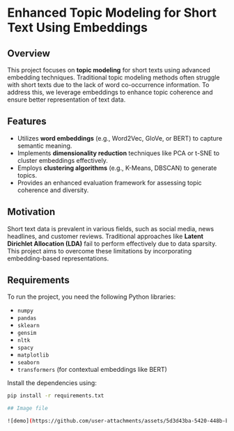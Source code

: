# Enhanced Topic Modeling for Short Text Using Embeddings

## Overview
This project focuses on **topic modeling** for short texts using advanced embedding techniques. Traditional topic modeling methods often struggle with short texts due to the lack of word co-occurrence information. To address this, we leverage embeddings to enhance topic coherence and ensure better representation of text data.

## Features
- Utilizes **word embeddings** (e.g., Word2Vec, GloVe, or BERT) to capture semantic meaning.
- Implements **dimensionality reduction** techniques like PCA or t-SNE to cluster embeddings effectively.
- Employs **clustering algorithms** (e.g., K-Means, DBSCAN) to generate topics.
- Provides an enhanced evaluation framework for assessing topic coherence and diversity.

## Motivation
Short text data is prevalent in various fields, such as social media, news headlines, and customer reviews. Traditional approaches like **Latent Dirichlet Allocation (LDA)** fail to perform effectively due to data sparsity. This project aims to overcome these limitations by incorporating embedding-based representations.

## Requirements
To run the project, you need the following Python libraries:

- `numpy`
- `pandas`
- `sklearn`
- `gensim`
- `nltk`
- `spacy`
- `matplotlib`
- `seaborn`
- `transformers` (for contextual embeddings like BERT)

Install the dependencies using:

```bash
pip install -r requirements.txt

## Image file

![demo](https://github.com/user-attachments/assets/5d3d43ba-5420-448b-b780-ce194c9a36e1)
